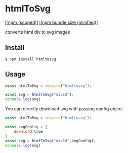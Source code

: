 # htmlToSvg
[![npm (scoped)]](https://www.npmjs.com/package/htmltosvg)
[![npm bundle size (minified)]](https://www.npmjs.com/package/htmltosvg)

converts html div to svg images

## Install

```
$ npm install htmltosvg
```

## Usage

```js
const htmlToSvg = require("htmltosvg");

const svg = htmlToSvg("divId");
console.log(svg)

```

You can directly download svg with passing config object


```js
const htmlToSvg = require("htmltosvg");

const svgConfig = {
    download:true
}
const svg = htmlToSvg("divId",svgConfig);
console.log(svg)

```